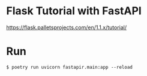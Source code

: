 # Flask Tutorial with FastAPI
https://flask.palletsprojects.com/en/1.1.x/tutorial/

# Run
```
$ poetry run uvicorn fastapir.main:app --reload
```